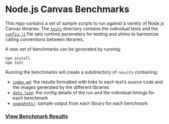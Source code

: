 # Node.js Canvas Benchmarks

This repo contains a set of sample scripts to run against a variety of Node.js Canvas libraries. The [`tests`](/tests) directory contains the individual tests and the [`config.js`](/src/config.js) file sets runtime parameters for testing and shims to harmonize calling conventions between libraries.

A new set of benchmarks can be generated by running:

```shell
npm install
npm test
```
Running the benchmarks will create a subdirectory of `results` containing:
- [`index.md`][results]: the results formatted with links to each test’s source code and the images generated by the different libraries
- [`data.json`][data]: the config details of the run and the individual timings for each benchmark
- [`snapshots/`][snapshots]: sample output from each library for each benchmark

### [View Benchmark Results][results]

[results]: /results/darwin-arm64/2025-07-20/index.md
[data]: /results/darwin-arm64/2025-07-20/data.json
[snapshots]: /results/darwin-arm64/2025-07-20/snapshots
